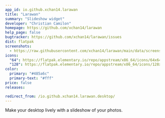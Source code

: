 ```yaml
---
app_id: io.github.xchan14.larawan
title: "Larawan"
summary: "Slideshow widget"
developer: "Christian Camilon"
homepage: https://github.com/xchan14/larawan
help_page: false
bugtracker: https://github.com/xchan14/larawan/issues
dist: flatpak
screenshots:
  - https://raw.githubusercontent.com/xchan14/larawan/main/data/screenshots/app.png
icons:
  "64": https://flatpak.elementary.io/repo/appstream/x86_64/icons/64x64/io.github.xchan14.larawan.png
  "128": https://flatpak.elementary.io/repo/appstream/x86_64/icons/128x128/io.github.xchan14.larawan.png
color:
  primary: "#485a6c"
  primary-text: "#fff"
price: false
releases:

redirect_from: /io.github.xchan14.larawan.desktop/
---
```


<p>Make your desktop lively with a slideshow of your photos.</p>